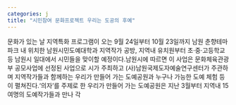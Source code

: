 ```yaml
---
categories: j
title: "시민참여 문화프로젝트 우리는 도공의 후예"
---
```

문화가 있는 날 지역특화 프로그램이 오는 9월 24일부터 10월 23일까지 남원 춘향테마파크 내 위치한 남원시민도예대학과 지역작가 공방, 지역내 유치원부터 초·중·고등학교 등 남원시 일대에서 시민들을 맞이할 예정이다.남원시에 따르면 이 사업은 문화체육관광부 공모사업에 선정된 사업으로 시가 주최하고 (사)남원국제도자예술연구센터가 주관하며 지역작가들과 함께하는 우리가 만들어 가는 도예공원과 누구나 가능한 도예 체험 등 이 펼쳐진다.‘의자’를 주제로 한 우리가 만들어 가는 도예공원은 지난 3월부터 지역내 15여명의 도예작가들과 만나 각